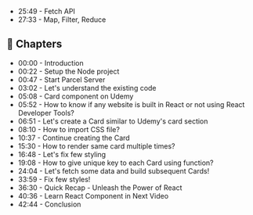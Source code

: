 - 25:49 - Fetch API
- 27:33 - Map, Filter, Reduce 

## 📖 Chapters
- 00:00 - Introduction
- 00:22 - Setup the Node project
- 00:47 - Start Parcel Server
- 03:02 - Let's understand the existing code
- 05:08 - Card component on Udemy
- 05:52 - How to know if any website is built in React or not using React Developer Tools?
- 06:51 - Let's create a Card similar to Udemy's card section
- 08:10 - How to import CSS file?
- 10:37 - Continue creating the Card
- 15:30 - How to render same card multiple times?
- 16:48 - Let's fix few styling
- 19:08 - How to give unique key to each Card using function?
- 24:04 - Let's fetch some data and build subsequent Cards!
- 33:59 - Fix few styles!
- 36:30 - Quick Recap - Unleash the Power of React
- 40:36 - Learn React Component in Next Video
- 42:44 - Conclusion

